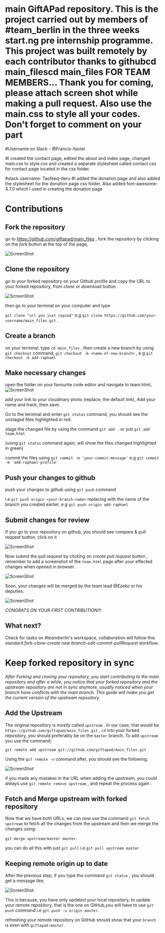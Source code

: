 # main GiftAPad repository. This is the project carried out by members of #team_berlin in the three weeks start.ng pre internship programme. This project was built remotely by each contributor thanks to githubcd main_filescd main_files FOR TEAM MEMBERS... Thank you for coming, please attach screen shot while making a pull request. Also use the main.css to style all your codes. Don't forget to comment on your part

#Username on Slack - @Francis-Xavier

#I created the contact page, edited the about and index page, changed main.css to style.css and created a separate stylesheet called contact.css for contact page located in the css folder.

#slack username: Taofeeq-deru
#I added the donation page and also added the stylesheet for the donation page css folder. Also added font-awesome-4.7.0 which I used in creating the donation page

# Contributions

## Fork the repository

go to https://github.com/giftapad/main_files , fork the repository by clicking on the _fork_ button at the top of the page,

![ScreenShot](https://res.cloudinary.com/raphaelnagato/image/upload/v1567259047/gitapad2.png)

## Clone the repository

go to your forked repository on your Github profile and copy the URL to your forked repository, from _clone or download_ button

![ScreenShot](https://res.cloudinary.com/raphaelnagato/image/upload/v1567259048/giftapad_3.png)

then go to your terminal on your computer and type

`git clone "url you just copied"` e.g `git clone https://github.com/your-username/main_files.git` .

## Create a branch

on your terminal, type `cd main_files` , then create a new branch by using `git checkout` command, `git checkout -b <name-of-new-branch>` , e.g `git checkout -b add-raphael`

## Make necessary changes

open the folder on your favourite code editor and navigate to team.html,
![ScreenShot](https://res.cloudinary.com/raphaelnagato/image/upload/v1567259047/giftapad4.png)

add your link to your cloudinary photo (replace, the default link), Add your name and track, then save.

Go to the terminal and enter `git status` command, you should see the unstaged files highlighted in red.

stage the changed file by using the command `git add .` or just `git add team.html`

(using `git status` command again, will show the files changed highlighted in green)

commit the files using `git commit -m 'your-commit-message'` e.g `git commit -m 'add-raphael-profile'`

## Push your changes to github

push your changes to github using `git push` command

i.e `git push origin <your-branch-name>` replacing <your-branch-name> with the name of the branch you created earlier, e.g `git push origin add-raphael`

## Submit changes for review

If you go to your repository on github, you should see compare & pull request button, click on it

![ScreenShot](https://slack-imgs.com/?c=1&o1=ro&url=https%3A%2F%2Fhisham.hm%2Fimg%2Fposts%2Fgithub-comparepr.png)

Now submit the pull request by clicking on _create pull request button_ , remember to add a screenshot of the `team.html` page after your effected changes when opened in browser.

![ScreenShot](https://slack-imgs.com/?c=1&o1=ro&url=https%3A%2F%2Fraw.githubusercontent.com%2FRaphaelNagato%2Ffirst-contributions%2Fmaster%2Fassets%2Fsubmit-pull-request.png)

Soon, your changes will be merged by the team lead _@Ezeko_ or his deputies.

![ScreenShot](https://res.cloudinary.com/raphaelnagato/image/upload/v1567261134/giftapad5.png)

_CONGRATS ON YOUR FIRST CONTRIBUTION!!!_

## What next?

Check for tasks on _#teamberlin_'s workspace, collaboration will follow this standard _fork-clone-create new branch-edit-commit-pullRequest_ workflow.

# Keep forked repository in sync

_After Forking and cloning your repository, you start contributing to the main repository and after a while, you notice that your forked repository and the upstream repository are not in sync anymore, usually noticed when your branch have conflicts with the main branch. This guide will make you get the current version of the upstream repository._

## Add the Upstream

The original repository is mostly called `upstream` . In our case, that would be `https://github.com/giftapad/main_files.git` , `cd` into your forked repository, you should preferably be on the `master` branch. To add `upstream` you use the command;

`git remote add upstream git://github.com/giftapad/main_files.git`

Using the `git remote -v` command after, you should see the following;

![ScreenShot](https://res.cloudinary.com/raphaelnagato/image/upload/v1567518500/clodinary_upstream.png)

if you made any mistakes in the URL when adding the upstream, you could always use `git remote remove upstream` , and repeat the process again .

## Fetch and Merge upstream with forked repository

Now that we have both URLs, we can now use the command `git fetch upstream` to fetch all the changes from the upstream and then we merge the changes using:

`git merge upstream/master master`.

you can do all this with just `git pull` i.e `git pull upstream master`

## Keeping remote origin up to date

After the previous step, if you type the command `git status` , you should get a message like;

![ScreenShot](https://res.cloudinary.com/raphaelnagato/image/upload/v1567519673/behind_giftapad.png)

This is because, you have only updated your local repository, to update your remote repository, that is the one on GitHub,you will have to use `git push` command i.e `git push -u origin master`.

refreshing your remote repository on GitHub should show that your `branch` is even with `giftapad:master`.
